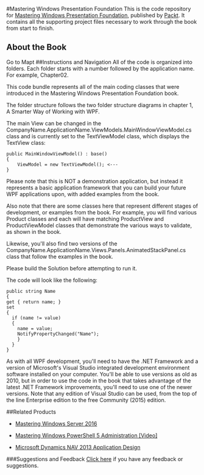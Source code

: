 #Mastering Windows Presentation Foundation
This is the code repository for [Mastering Windows Presentation Foundation](https://www.packtpub.com/application-development/mastering-windows-presentation-foundation?utm_source=github&utm_medium=repository&utm_campaign=9781785883002), published by [Packt](https://www.packtpub.com/?utm_source=github). It contains all the supporting project files necessary to work through the book from start to finish.
## About the Book
Go to Mapt
##Instructions and Navigation
All of the code is organized into folders. Each folder starts with a number followed by the application name. For example, Chapter02.

This code bundle represents all of the main coding classes that were introduced in the Mastering Windows Presentation Foundation book.

The folder structure follows the two folder structure diagrams in chapter 1, A Smarter Way of Working with WPF.

The main View can be changed in the CompanyName.ApplicationName.ViewModels.MainWindowViewModel.cs class and is currently set to the TextViewModel class, which displays the TextView class:

    public MainWindowViewModel() : base()
    {
        ViewModel = new TextViewModel(); <---
    }

Please note that this is NOT a demonstration application, but instead it represents a basic application framework that you can build your future WPF applications upon, with added examples from the book.

Also note that there are some classes here that represent different stages of development, or examples from the book. For example, you will find various Product classes and each will have matching ProductView and ProductViewModel classes that demonstrate the various ways to validate, as shown in the book.

Likewise, you'll also find two versions of the CompanyName.ApplicationName.Views.Panels.AnimatedStackPanel.cs class that follow the examples in the book.

Please build the Solution before attempting to run it.

The code will look like the following:
```
public string Name
{
get { return name; }
set
{
  if (name != value)
  {
    name = value;
    NotifyPropertyChanged("Name");
    }
  }
}
```

As with all WPF development, you'll need to have the .NET Framework and a version of
Microsoft's Visual Studio integrated development environment software installed on your
computer.
You'll be able to use versions as old as 2010, but in order to use the code in the book that
takes advantage of the latest .NET Framework improvements, you'll need to use one of the
newer versions. Note that any edition of Visual Studio can be used, from the top of the line
Enterprise edition to the free Community (2015) edition.

##Related Products
* [Mastering Windows Server 2016](https://www.packtpub.com/networking-and-servers/mastering-windows-server-2016?utm_source=github&utm_medium=repository&utm_campaign=9781785888908)

* [Mastering Windows PowerShell 5 Administration [Video]](https://www.packtpub.com/networking-and-servers/mastering-windows-powershell-5-administration-video?utm_source=github&utm_medium=repository&utm_campaign=9781786467980)

* [Microsoft Dynamics NAV 2013 Application Design](https://www.packtpub.com/application-development/microsoft-dynamics-nav-2013-application-design?utm_source=github&utm_medium=repository&utm_campaign=9781782170365)

###Suggestions and Feedback
[Click here](https://docs.google.com/forms/d/e/1FAIpQLSe5qwunkGf6PUvzPirPDtuy1Du5Rlzew23UBp2S-P3wB-GcwQ/viewform) if you have any feedback or suggestions.
